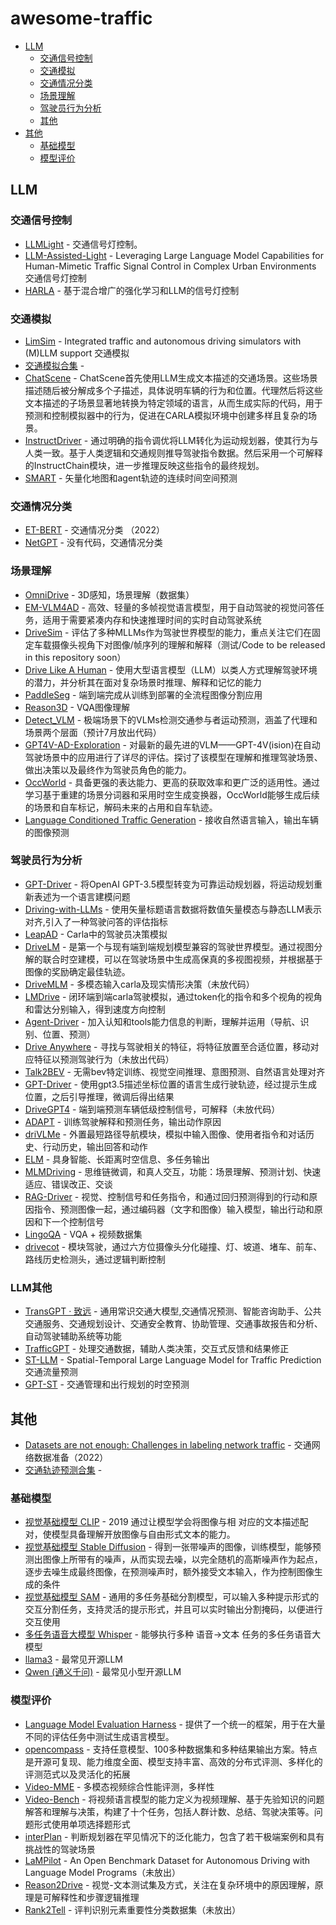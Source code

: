 # awesome-traffic
- [LLM](#LLM)
    - [交通信号控制](#交通信号控制)
    - [交通模拟](#交通模拟)
    - [交通情况分类](#交通情况分类)
    - [场景理解](#场景理解)
    - [驾驶员行为分析](#驾驶员行为分析)
    - [其他](#LLM其他)
- [其他](#其他)
    - [基础模型](#基础模型)
    - [模型评价](#模型评价)

## LLM

### 交通信号控制

- [LLMLight](https://github.com/usail-hkust/LLMTSCS) - 交通信号灯控制。 
- [LLM-Assisted-Light](https://github.com/Traffic-Alpha/LLM-Assisted-Light) - Leveraging Large Language Model Capabilities for Human-Mimetic Traffic Signal Control in Complex Urban Environments 交通信号灯控制
- [HARLA](https://github.com/Traffic-Alpha/TSC-HARLA) - 基于混合增广的强化学习和LLM的信号灯控制

### 交通模拟

- [LimSim](https://github.com/PJLab-ADG/LimSim) - Integrated traffic and autonomous driving simulators with (M)LLM support 交通模拟
- [交通模拟合集](https://github.com/zachytong/Awesome-Traffic-Simulation) -
- [ChatScene](https://github.com/javyduck/ChatScene) - ChatScene首先使用LLM生成文本描述的交通场景。这些场景描述随后被分解成多个子描述，具体说明车辆的行为和位置。代理然后将这些文本描述的子场景显著地转换为特定领域的语言，从而生成实际的代码，用于预测和控制模拟器中的行为，促进在CARLA模拟环境中创建多样且复杂的场景。
- [InstructDriver](https://github.com/bonbon-rj/instructdriver) - 通过明确的指令调优将LLM转化为运动规划器，使其行为与人类一致。基于人类逻辑和交通规则推导驾驶指令数据。然后采用一个可解释的InstructChain模块，进一步推理反映这些指令的最终规划。
- [SMART](https://smart-motion.github.io/smart/) - 矢量化地图和agent轨迹的连续时间空间预测

### 交通情况分类

- [ET-BERT](https://github.com/linwhitehat/ET-BERT) - 交通情况分类 （2022）
- [NetGPT](https://arxiv.org/abs/2304.09513) - 没有代码，交通情况分类


### 场景理解

- [OmniDrive](https://github.com/nvlabs/omnidrive) - 3D感知，场景理解（数据集）
- [EM-VLM4AD](https://github.com/akshaygopalkr/em-vlm4ad) - 高效、轻量的多帧视觉语言模型，用于自动驾驶的视觉问答任务，适用于需要紧凑内存和快速推理时间的实时自动驾驶系统
- [DriveSim](https://github.com/sreeramsa/drivesim) - 评估了多种MLLMs作为驾驶世界模型的能力，重点关注它们在固定车载摄像头视角下对图像/帧序列的理解和解释（测试/Code to be released in this repository soon）
- [Drive Like A Human](https://github.com/PJLab-ADG/driveLikeAHuman) - 使用大型语言模型（LLM）以类人方式理解驾驶环境的潜力，并分析其在面对复杂场景时推理、解释和记忆的能力
- [PaddleSeg](https://github.com/PaddlePaddle/PaddleSeg) - 端到端完成从训练到部署的全流程图像分割应用
- [Reason3D](https://github.com/kuanchihhuang/reason3d) - VQA图像理解
- [Detect_VLM](https://github.com/kth-rpl/detect_vlm) - 极端场景下的VLMs检测交通参与者运动预测，涵盖了代理和场景两个层面（预计7月放出代码）
- [GPT4V-AD-Exploration](https://github.com/pjlab-adg/gpt4v-ad-exploration) - 对最新的最先进的VLM——GPT-4V(ision)在自动驾驶场景中的应用进行了详尽的评估。探讨了该模型在理解和推理驾驶场景、做出决策以及最终作为驾驶员角色的能力。
- [OccWorld](https://github.com/wzzheng/occworld) - 具备更强的表达能力、更高的获取效率和更广泛的适用性。通过学习基于重建的场景分词器和采用时空生成变换器，OccWorld能够生成后续的场景和自车标记，解码未来的占用和自车轨迹。
- [Language Conditioned Traffic Generation](https://github.com/Ariostgx/lctgen) - 接收自然语言输入，输出车辆的图像预测


### 驾驶员行为分析

- [GPT-Driver](https://github.com/pointscoder/gpt-driver) - 将OpenAI GPT-3.5模型转变为可靠运动规划器，将运动规划重新表述为一个语言建模问题
- [Driving-with-LLMs](https://github.com/wayveai/driving-with-llms) - 使用矢量标题语言数据将数值矢量模态与静态LLM表示对齐,引入了一种驾驶问答的评估指标
- [LeapAD](https://github.com/pjlab-adg/leapad) - Carla中的驾驶员决策模拟
- [DriveLM](https://github.com/OpenDriveLab/DriveLM) - 是第一个与现有端到端规划模型兼容的驾驶世界模型。通过视图分解的联合时空建模，可以在驾驶场景中生成高保真的多视图视频，并根据基于图像的奖励确定最佳轨迹。
- [DriveMLM](https://github.com/OpenGVLab/DriveMLM) - 多模态输入carla及现实情形决策（未放代码）
- [LMDrive](https://github.com/opendilab/LMDrive) - 闭环端到端carla驾驶模拟，通过token化的指令和多个视角的视角和雷达分别输入，得到速度方向控制
- [Agent-Driver](https://github.com/USC-GVL/Agent-Driver) - 加入认知和tools能力信息的判断，理解并运用（导航、识别、位置、预测）
- [Drive Anywhere](https://drive-anywhere.github.io/) - 寻找与驾驶相关的特征，将特征放置至合适位置，移动对应特征以预测驾驶行为（未放出代码）
- [Talk2BEV](https://github.com/llmbev/talk2bev) - 无需bev特定训练、视觉空间推理、意图预测、自然语言处理对齐
- [GPT-Driver](https://github.com/PointsCoder/GPT-Driver) - 使用gpt3.5描述坐标位置的语言生成行驶轨迹，经过提示生成位置，之后引导推理，微调后得出结果
- [DriveGPT4](https://tonyxuqaq.github.io/projects/DriveGPT4/) - 端到端预测车辆低级控制信号，可解释（未放代码）
- [ADAPT](https://github.com/jxbbb/ADAPT) - 训练驾驶解释和预测任务，输出动作原因
- [driVLMe](github.com/sled-group/driVLMe) - 外置最短路径导航模块，模拟中输入图像、使用者指令和对话历史、行动历史，输出回答和动作
- [ELM](https://github.com/OpenDriveLab/ELM) - 具身智能、长距离时空信息、多任务输出
- [MLMDriving](https://github.com/SaFoLab-WISC/Dolphins) - 思维链微调，和真人交互，功能：场景理解、预测计划、快速适应、错误改正、交谈
- [RAG-Driver](https://github.com/YuanJianhao508/RAG-Driver) - 视觉、控制信号和任务指令，和通过回归预测得到的行动和原因指令、预测图像一起，通过编码器（文字和图像）输入模型，输出行动和原因和下一个控制信号
- [LingoQA](https://github.com/wayveai/LingoQA) - VQA + 视频数据集
- [drivecot](https://drivecot.github.io/) - 模块驾驶，通过六方位摄像头分化碰撞、灯、坡道、堵车、前车、路线历史检测头，通过逻辑判断控制

### LLM其他

- [TransGPT · 致远](https://github.com/DUOMO/TransGPT) - 通用常识交通大模型,交通情况预测、智能咨询助手、公共交通服务、交通规划设计、交通安全教育、协助管理、交通事故报告和分析、自动驾驶辅助系统等功能
- [TrafficGPT](https://github.com/lijlansg/TrafficGPT) - 处理交通数据，辅助人类决策，交互式反馈和结果修正
- [ST-LLM](https://github.com/ChenxiLiu-HNU/ST-LLM) - Spatial-Temporal Large Language Model for Traffic Prediction 交通流量预测
- [GPT-ST](https://github.com/hkuds/gpt-st) - 交通管理和出行规划的时空预测


## 其他

- [Datasets are not enough: Challenges in labeling network traffic](https://www.sciencedirect.com/science/article/abs/pii/S0167404822002048) - 交通网络数据准备（2022）
- [交通轨迹预测合集](https://github.com/Psychic-DL/Awesome-Traffic-Agent-Trajectory-Prediction) - 

### 基础模型

- [视觉基础模型 CLIP](https://github.com/openai/CLIP) - 2019 通过让模型学会将图像与相
对应的文本描述配对，使模型具备理解开放图像与自由形式文本的能力。
- [视觉基础模型 Stable Diffusion](https://github.com/AUTOMATIC1111/stable-diffusion-webui) - 得到一张带噪声的图像，训练模型，能够预测出图像上所带有的噪声，从而实现去噪，以完全随机的高斯噪声作为起点，逐步去噪生成最终图像，在预测噪声时，额外接受文本输入，作为控制图像生成的条件
- [视觉基础模型 SAM](https://github.com/facebookresearch/segment-anything) - 通用的多任务基础分割模型，可以输入多种提示形式的交互分割任务，支持灵活的提示形式，并且可以实时输出分割掩码，以便进行交互使用
- [多任务语音大模型 Whisper](https://github.com/openai/whisper) - 能够执行多种 语音->文本 任务的多任务语音大模型
- [llama3](https://github.com/meta-llama/llama3) - 最常见开源LLM
- [Qwen (通义千问)](https://github.com/QwenLM/Qwen) - 最常见小型开源LLM

### 模型评价

- [Language Model Evaluation Harness](https://github.com/EleutherAI/lm-evaluation-harness) - 提供了一个统一的框架，用于在大量不同的评估任务中测试生成语言模型。
- [opencompass](https://github.com/open-compass/opencompass) - 支持任意模型、100多种数据集和多种结果输出方案。特点是开源可复现、能力维度全面、模型支持丰富、高效的分布式评测、多样化的评测范式以及灵活化的拓展
- [Video-MME](https://github.com/BradyFU/Video-MME) - 多模态视频综合性能评测，多样性
- [Video-Bench](https://github.com/PKU-YuanGroup/Video-Bench) - 将视频语言模型的能力定义为视频理解、基于先验知识的问题解答和理解与决策，构建了十个任务，包括人群计数、总结、驾驶决策等。问题形式使用单项选择题形式
- [interPlan](https://github.com/mh0797/interplan) - 判断规划器在罕见情况下的泛化能力，包含了若干极端案例和具有挑战性的驾驶场景
- [LaMPilot](https://github.com/PurdueDigitalTwin/LaMPilot) -  An Open Benchmark Dataset for Autonomous Driving with Language Model Programs（未放出）
- [Reason2Drive](https://github.com/fudan-zvg/Reason2Drive) - 视觉-文本测试集及方式，关注在复杂环境中的原因理解，原理是可解释性和步骤逻辑推理
- [Rank2Tell](https://arxiv.org/pdf/2309.06597) - 评判识别元素重要性分类数据集（未放出）


